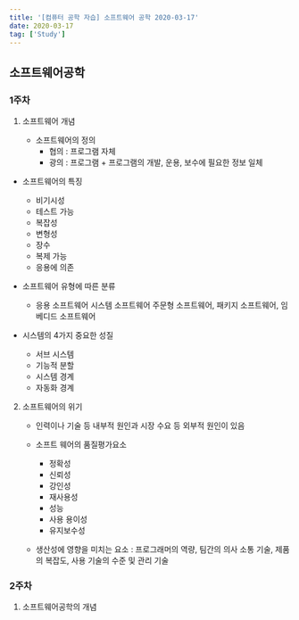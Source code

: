 ```yaml
---
title: '[컴퓨터 공학 자습] 소프트웨어 공학 2020-03-17'
date: 2020-03-17
tag: ['Study']
---
```


## 소프트웨어공학

### 1주차

1. 소프트웨어 개념

   - 소프트웨어의 정의
     - 협의 : 프로그램 자체
     - 광의 : 프로그램 + 프로그램의 개발, 운용, 보수에 필요한 정보 일체

- 소프트웨어의 특징
  - 비기시성
  - 테스트 가능
  - 복잡성
  - 변형성
  - 장수
  - 복제 가능
  - 응용에 의존
- 소프트웨어 유형에 따른 분류

  - 응용 소프트웨어 시스템 소프트웨어 주문형 소프트웨어, 패키지 소프트웨어, 임베디드 소프트웨어

- 시스템의 4가지 중요한 성질
  - 서브 시스템
  - 기능적 분할
  - 시스템 경계
  - 자동화 경계

2. 소프트웨어의 위기

   - 인력이나 기술 등 내부적 원인과 시장 수요 등 외부적 원인이 있음

   - 소프트 웨어의 품질평가요소

     - 정확성
     - 신뢰성
     - 강인성
     - 재사용성
     - 성능
     - 사용 용이성
     - 유지보수성

   - 생산성에 영향을 미치는 요소 : 프로그래머의 역량, 팀간의 의사 소통 기술, 제품의 복잡도, 사용 기술의 수준 및 관리 기술

### 2주차

1. 소프트웨어공학의 개념
